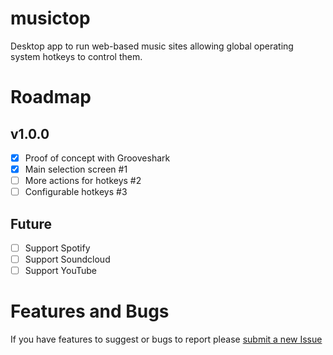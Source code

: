# musictop

Desktop app to run web-based music sites allowing global operating system hotkeys to control them.

# Roadmap

## v1.0.0

- [x] Proof of concept with Grooveshark
- [x] Main selection screen #1
- [ ] More actions for hotkeys #2
- [ ] Configurable hotkeys #3

## Future

- [ ] Support Spotify
- [ ] Support Soundcloud
- [ ] Support YouTube

# Features and Bugs

If you have features to suggest or bugs to report please [submit a new Issue](https://github.com/withoutboundary/musictop/issues/new)
